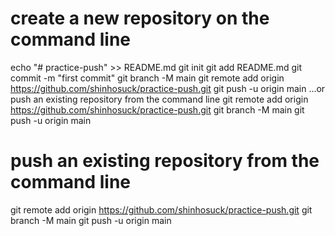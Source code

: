 # create a new repository on the command line

echo "# practice-push" >> README.md
git init
git add README.md
git commit -m "first commit"
git branch -M main
git remote add origin https://github.com/shinhosuck/practice-push.git
git push -u origin main
…or push an existing repository from the command line
git remote add origin https://github.com/shinhosuck/practice-push.git
git branch -M main
git push -u origin main

# push an existing repository from the command line
git remote add origin https://github.com/shinhosuck/practice-push.git
git branch -M main
git push -u origin main